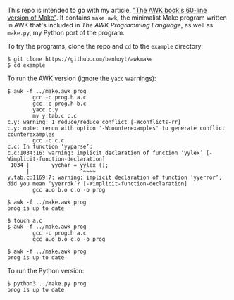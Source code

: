 
This repo is intended to go with my article, ["The AWK book's 60-line version of Make"](https://benhoyt.com/writings/awk-make/). It contains `make.awk`, the minimalist Make program written in AWK that's included in *The AWK Programming Language*, as well as `make.py`, my Python port of the program.

To try the programs, clone the repo and `cd` to the `example` directory:

```
$ git clone https://github.com/benhoyt/awkmake
$ cd example
```

To run the AWK version (ignore the `yacc` warnings):

```
$ awk -f ../make.awk prog
		gcc -c prog.h a.c
		gcc -c prog.h b.c
		yacc c.y
		mv y.tab.c c.c
c.y: warning: 1 reduce/reduce conflict [-Wconflicts-rr]
c.y: note: rerun with option '-Wcounterexamples' to generate conflict counterexamples
		gcc -c c.c
c.c: In function ‘yyparse’:
c.c:1034:16: warning: implicit declaration of function ‘yylex’ [-Wimplicit-function-declaration]
 1034 |       yychar = yylex ();
      |                ^~~~~
y.tab.c:1169:7: warning: implicit declaration of function ‘yyerror’; did you mean ‘yyerrok’? [-Wimplicit-function-declaration]
		gcc a.o b.o c.o -o prog

$ awk -f ../make.awk prog
prog is up to date

$ touch a.c
$ awk -f ../make.awk prog
		gcc -c prog.h a.c
		gcc a.o b.o c.o -o prog

$ awk -f ../make.awk prog
prog is up to date
```

To run the Python version:

```
$ python3 ../make.py prog
prog is up to date
```

